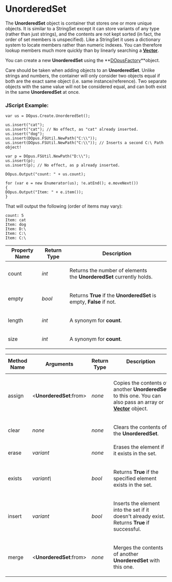 # UnorderedSet

The **UnorderedSet** object is container that stores one or more unique objects. It is similar to a StringSet except it can store variants of any type (rather than just strings), and the contents are not kept sorted (in fact, the order of set members is unspecified). Like a StringSet it uses a dictionary system to locate members rather than numeric indexes. You can therefore lookup members much more quickly than by linearly searching a **[Vector](vector.md)**.

You can create a new **UnorderedSet** using the **[DOpusFactory](dopusfactory.md)**object.

Care should be taken when adding objects to an **UnorderedSet**. Unlike strings and numbers, the container will only consider two objects equal if both are the exact same object (i.e. same instance/reference). Two separate objects with the same value will not be considered equal, and can both exist in the same **UnorderedSet** at once.

### JScript Example:

    var us = DOpus.Create.UnorderedSet();

    us.insert("cat");
    us.insert("cat"); // No effect, as "cat" already inserted.
    us.insert("dog");
    us.insert(DOpus.FSUtil.NewPath("C:\\"));
    us.insert(DOpus.FSUtil.NewPath("C:\\")); // Inserts a second C:\ Path object!

    var p = DOpus.FSUtil.NewPath("D:\\");
    us.insert(p);
    us.insert(p); // No effect, as p already inserted.

    DOpus.Output("count: " + us.count);

    for (var e = new Enumerator(us); !e.atEnd(); e.moveNext())
    {
    DOpus.Output("Item: " + e.item());
    }

That will output the following (order of items may vary):

    count: 5
    Item: cat
    Item: dog
    Item: D:\
    Item: C:\
    Item: C:\

<table>
<thead><tr><th>
Property Name</th><th>
Return Type</th><th>
Description
</th></tr></thead><tbody><tr><td>
count</td><td>

*int*</td><td>

Returns the number of elements the **UnorderedSet** currently holds.
</td></tr><tr><td>
empty</td><td>

*bool*</td><td>

Returns **True** if the **UnorderedSet** is empty, **False** if not.
</td></tr><tr><td>
length</td><td>

*int*</td><td>

A synonym for **count**.
</td></tr><tr><td>
size</td><td>

*int*</td><td>

A synonym for **count**.
</td></tr></tbody>
</table>

<table>
<thead><tr><th>
Method Name</th><th>

**Arguments**</th><th>
Return Type</th><th>
Description
</th></tr></thead><tbody><tr><td>
assign</td><td>

\<**UnorderedSet**:from\></td><td>

*none*</td><td>

Copies the contents of another **UnorderedSet** to this one. You can also pass an array or **[Vector](vector.md)** object.
</td></tr><tr><td>
clear</td><td>

*none*</td><td>

*none*</td><td>

Clears the contents of the **UnorderedSet**.
</td></tr><tr><td>
erase</td><td>

*variant*</td><td>

*none*</td><td>
Erases the element if it exists in the set.
</td></tr><tr><td>
exists</td><td>

*variant\\*</td><td>

*bool*</td><td>

Returns **True** if the specified element exists in the set.
</td></tr><tr><td>
insert</td><td>

*variant*</td><td>

*bool*</td><td>

Inserts the element into the set if it doesn't already exist. Returns **True** if successful.
</td></tr><tr><td>
merge</td><td>

\<**UnorderedSet**:from\></td><td>

*none*</td><td>

Merges the contents of another **UnorderedSet** with this one.
</td></tr></tbody>
</table>

